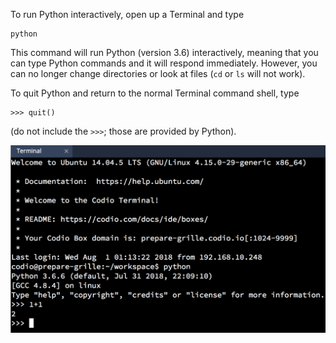 To run Python interactively, open up a Terminal and type
    
    python

This command will run Python (version 3.6) interactively, meaning that you can type Python commands and it will respond immediately. However, you can no longer change directories or look at files (`cd` or `ls` will not work).

To quit Python and return to the normal Terminal command shell, type
    
    >>> quit()

(do not include the `>>>`; those are provided by Python).

![Python](.guides/img/python.png "Python")